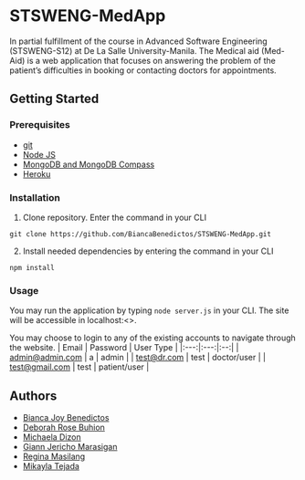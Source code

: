 # STSWENG-MedApp
In partial fulfillment of the course in Advanced Software Engineering (STSWENG-S12) at De La Salle University-Manila.
The Medical aid (Med-Aid) is a web application that focuses on answering the problem of the patient’s difficulties in booking or contacting doctors for appointments. 

## Getting Started
### Prerequisites
- [git](https://git-scm.com/downloads)
- [Node JS](https://nodejs.org/en/download/)
- [MongoDB and MongoDB Compass](https://www.mongodb.com/download-center/community)
- [Heroku](https://devcenter.heroku.com/articles/heroku-cli#download-and-install)

### Installation
1. Clone repository. Enter the command in your CLI
```
git clone https://github.com/BiancaBenedictos/STSWENG-MedApp.git
```
2. Install needed dependencies by entering the command in your CLI
```
npm install
```

### Usage
You may run the application by typing ```node server.js``` in your CLI. 
The site will be accessible in localhost:<>.

You may choose to login to any of the existing accounts to navigate through the website.
| Email | Password | User Type |
|:---:|:---:|:--:|
| admin@admin.com | a | admin |
| test@dr.com | test | doctor/user |
| test@gmail.com | test | patient/user |

## Authors
- [Bianca Joy Benedictos](https://www.facebook.com/biancajoyrb)
- [Deborah Rose Buhion](https://www.facebook.com/drbuhion)
- [Michaela Dizon](https://www.facebook.com/mnpdizon)
- [Giann Jericho Marasigan](https://www.facebook.com/giann.marasigan)
- [Regina Masilang](https://www.facebook.com/ReginaMasiIang)
- [Mikayla Tejada](https://www.facebook.com/kikay30)
